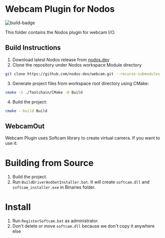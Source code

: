 # Webcam Plugin for Nodos

![build-badge](https://github.com/nodos-dev/webcam/actions/workflows/build.yml/badge.svg)

This folder contains the Nodos plugin for webcam I/O.

## Build Instructions
1. Download latest Nodos release from [nodos.dev](https://nodos.dev)
2. Clone the repository under Nodos workspace Module directory
```bash
git clone https://github.com/nodos-dev/webcam.git --recurse-submodules Module/webcam
```
3. Generate project files from workspace root directory using CMake:
```bash
cmake -S ./Toolchain/CMake -B Build
```
4. Build the project:
```bash
cmake --build Build
```

## WebcamOut
Webcam Plugin uses Softcam library to create virtual camera. If you want to use it:

# Building from Source
1. Build the project. 
2. Run `BuildDriverAndGetInstaller.bat`. It will create `softcam.dll` and `softcam_installer.exe` in Binaries folder.

# Install
1. Run `RegisterSoftcam.bat` as administrator.
2. Don't delete or move `softcam.dll` because we don't copy it anywhere else
